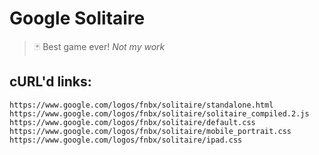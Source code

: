 # Google Solitaire
> 🃏 Best game ever! *Not my work*

## cURL'd links:
```
https://www.google.com/logos/fnbx/solitaire/standalone.html
https://www.google.com/logos/fnbx/solitaire/solitaire_compiled.2.js
https://www.google.com/logos/fnbx/solitaire/default.css
https://www.google.com/logos/fnbx/solitaire/mobile_portrait.css
https://www.google.com/logos/fnbx/solitaire/ipad.css
```
